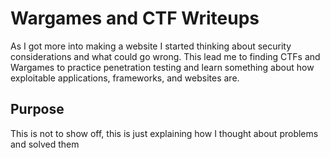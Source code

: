 # Wargames and CTF Writeups
As I got more into making a website I started thinking about security considerations and what could go wrong. This lead me to finding CTFs and Wargames to practice penetration testing and learn something about how exploitable applications, frameworks, and websites are.

## Purpose
This is not to show off, this is just explaining how I thought about problems and solved them
